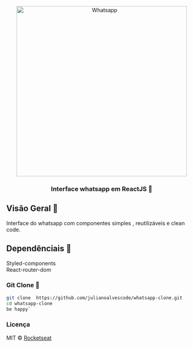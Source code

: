 <p align="center">
  <img src="https://julianoalvess.com.br/api/logo-wpp.svg" height="450"  alt="Whatsapp" />
</p>

<h3 align="center">
  Interface whatsapp em ReactJS 👻
</h3>

## Visão Geral 👀
Interface  do whatsapp com componentes simples , reutilizáveis e clean code.

## Dependênciais 🚀

Styled-components <br>
React-router-dom

### Git Clone  🖖
```bash
git clone  https://github.com/julianoalvescode/whatsapp-clone.git
cd whatsapp-clone
be happy`
```

### Licença 
MIT ©  [Rocketseat](https://github.com/julianoalvescode)